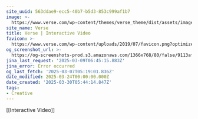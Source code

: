 ```yaml
---
site_uuid: 563ddae9-ecc5-40b7-b5d3-853c999af1b7
image: >-
  https://www.verse.com/wp-content/themes/verse_theme/dist/assets/images/verse-social.jpg
site_name: Verse
title: Verse | Interactive Video
favicon: >-
  https://www.verse.com/wp-content/uploads/2019/07/favicon.png?optimize=low&dpr=2.0&auto=webp
og_screenshot_url: >-
  https://og-screenshots-prod.s3.amazonaws.com/1366x768/80/false/9113afa3c92e1ca7ae76cf708a53c641c9187ee303f620a3ef4ef7afffd59b47.jpeg
jina_last_request: '2025-03-09T06:45:15.883Z'
jina_error: Error occurred
og_last_fetch: '2025-03-07T05:19:01.836Z'
date_modified: 2025-03-24T00:00:00.000Z
date_created: '2025-03-30T05:44:14.847Z'
tags:
- Creative
---
```









[[Interactive Video]]
